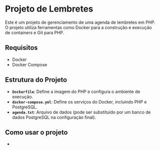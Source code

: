 # Projeto de Lembretes

Este é um projeto de gerenciamento de uma agenda de lembretes em PHP. O projeto utiliza ferramentas como Docker para a construção e execução de containers e Git para PHP.

## Requisitos

- Docker
- Docker Compose

## Estrutura do Projeto

- **`Dockerfile`**: Define a imagem do PHP e configura o ambiente de execução.
- **`docker-compose.yml`**: Define os serviços do Docker, incluindo PHP e PostgreSQL.
- **`agenda.txt`**: Arquivo de dados (pode ser substituído por um banco de dados PostgreSQL na configuração final).

## Como usar o projeto 

-
